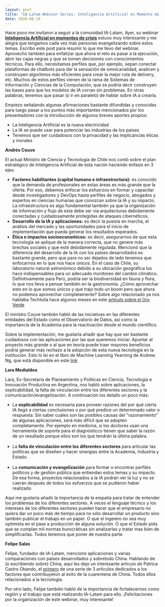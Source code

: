 ```yaml
---
layout: post
title: "IA-Latam Webinar Series: Inteligencia Artificial en Momento de Crisis"
date: 2020-06-19
---
```

Hace poco me invitaron a seguir a la comunidad IA-Latam. Ayer, su webinar [**Inteligencia Artificial en momentos de crisis**](https://youtu.be/8uN82YU8mq0) estuvo muy interesante y me alegra que tengamos cada vez más personas evangelizando sobre estos temas. Escribo este post para resumir lo que me llevo del webinar. Aprovecho también para enfatizar que ahora el reto es pasar a la ejecución, abrir las cajas negras y que se tomen decisiones con conocimientos técnicos. Para ello, necesitamos perfiles que, por ejemplo, sepan conectar plataformas de chatbots para dar la sensación de omnicanalidad, analicen y construyen algoritmos más eficientes para crear la mejor ruta de delivery, etc. Muchos de estos perfiles vienen de la rama de Sistemas de Información y Ciencias de la Computación, que se podría decir construyen las bases para que los modelos de IA corran sin problemas. En otras palabras, tenemos que pasar (o ir en paralelo) de hablar sobre IA a crearla.

Empiezo señalando algunas afirmaciones bastante difundidas y conocidas para luego pasar a los puntos más importantes mencionados por los presentadores con la introducción de algunos breves aportes propios:

- La Inteligencia Artificial es la nueva electricidad
- La IA se puede usar para potenciar las industrias de los paises
- Tenemos que ser cuidadosos con la privacidad y las implicancias éticas y morales


**Andrés Couve**

El actual Ministro de Ciencia y Tecnología de Chile nos contó sobre el plan estratégico de Inteligencia Artificial de esta nación haciendo énfasis en 3 ejes:

- **Factores habilitantes (capital humano e infraestructura):** es conocido que la demanda de profesionales en estas áreas es más grande que la oferta. Por eso, debemos enfocar los esfuerzos en formar y capacitar desde investigadores y DevOps hasta perfiles de negocio, abogados y expertos en ciencias humanas que conozcan sobre la IA y su impacto. La infraestructura es algo fundamental también ya que la organización de infomración y flujo de esta debe ser vía arquitecturas debidamente conectadas y cuidadosamente protegidas de ataques cibernéticos.<br/>
- **Desarrollo de la IA y aplicaciones:** es decir la puesta en marcha, el análisis del mercado y las oportunidades para el inicio de implementación que pueda generar los resultados esperados.<br/>
- **Ética e impactos socioeconoḿicos:** es decir, asegurarnos de que esta tecnología se aplique de la manera correcta, que no genere más brechas sociales y que esté debidamente regulada.
Mencionó que la diferencia del desarrollo de la IA con los países desarrollados es bastante grande, pero que para no ser dejados de lado tenemos que enfocarnos en lo que nos hace únicos. En el caso de Chile, su laboratorio natural astronómico debido a su ubicación geográfica los hace indispensables para un adecuado monitoreo del cambio climático. Definitivamente para Perú, podría ser la biodiversidad en fauna y flora, lo que nos lleva a pensar también en la gastronomía. ¿Cómo aprovechar esto en lo que somos únicos y que trajo todo un boom pero que ahora no podemos aprovechar completamente? Sobre algo relacionado ya nos hablaba Techtulia hace algunos meses en este [artículo sobre el Oro Verde](https://larepublica.pe/politica/2020/02/10/oro-verde-del-siglo-21-maite-vizcarra-hacker-civico/)

El ministro Couve también habló de las iniciativas en las diferentes entidades del Estado como el Observatorio de Datos, así como la importancia de la Academia para la reactivación desde el mundo científico.

Sobre la implementación, me gustaría añadir que hay que ser bastante cuidadosos con las aplicaciones por las que queremos iniciar. Apuntar al proyecto más grande o al que en teoría puede traer mayores beneficios podría generar más rechazo a la adopción de esta nueva tecnología en la institución. Esto lo leí en el libro de Machine Learning Yearning de Andrew Ng, que está disponible en este [link](https://www.deeplearning.ai/machine-learning-yearning/)

**Lara Medialdea**

Lara, Ex-Secretaria de Planeamiento y Políticas en Ciencia, Tecnología e Innovación Productiva en Argentina, nos habló sobre aplicaciones, la explicabilidad, la falta de vinculación entre los diferentes sectores y la comunicación/evangelización. A continuación los detallo un poco más:

- La **explicabilidad** es necesaria para proveer razones del por qué cierta IA llegó a ciertas conclusiones o por qué predice un determinado valor o respuesta. Sin saber cuáles son las posibles causas del "razonamiento" de algunas aplicaciones, será más difícil que se adopten completamente. Por ejemplo en medicina, si los doctores usan una herramienta de soporte para el diagnósticco tienen que saber la razón de un resultado porque ellos son los que tendrán la última palabra. <br/><br/>
- La **falta de vinculación entre los diferentes sectores** para articular las políticas que se diseñen y hacer sinergias entre la Academia, Industria y Estado.<br/><br/>
- La **comunicación y evangelización** para formar o encontrar perfiles políticos y de gestión pública que entiendan estos temas y su impacto. De esa forma, proyectos relacionados a la IA podrán ver la luz y no se caerán después de todos los esfuerzos que se pudieron haber realizado.

Aquí me gustaría añadir la importancia de la empatía para tratar de entender los problemas de los diferentes sectores. A veces el lenguaje técnico y los intereses de los diferentes sectores pueden hacer que el empresario no quiera dar un poco más de tiempo para no sólo desarrollar un producto sino también publicar el trabajo en un paper. O que el ingeiero no sea muy optimista en el pase a producción de alguna solución. O que el Estado pida que se cumplan mil normas burocráticas sin analizarlas y tratar mas bien de simplificarlas. Todos tenemos que poner de nuestra parte.

**Felipe Salas**

Felipe, fundador de IA-Latam, mencionó aplicaciones y varias comparaciones con países desarrollados y sobretodo China. Hablando de (o escribiendo sobre) China, aquí les dejo un interesante artículo de Patrica Castro Obando, el [primero](https://medium.com/@PlanetaChina/servicio-de-delivery-fcfeb2e7483e) de una serie de 3 artículos dedicados a los factores que contribuyeron al éxito de la cuarentena de China. Todos ellos relacionados a la tecnología.

Por otro lado, Felipe también habló de la importancia de fortalecernos como región y el trabajo que está realizando IA-Latam para ello. ¡Felicitaciones por la organización de este webinar, muy interesante!